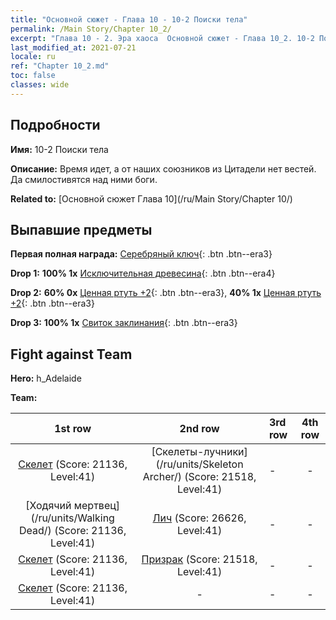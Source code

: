 ```yaml
---
title: "Основной сюжет - Глава 10 - 10-2 Поиски тела"
permalink: /Main Story/Chapter 10_2/
excerpt: "Глава 10 - 2. Эра хаоса  Основной сюжет - Глава 10_2. 10-2 Поиски тела"
last_modified_at: 2021-07-21
locale: ru
ref: "Chapter 10_2.md"
toc: false
classes: wide
---
```


## Подробности

 **Имя:** 10-2 Поиски тела

 **Описание:** Время идет, а от наших союзников из Цитадели нет вестей. Да смилостивятся над ними боги.

 **Related to:** [Основной сюжет Глава 10](/ru/Main Story/Chapter 10/)

## Выпавшие предметы

 **Первая полная награда:** [Серебряный ключ](/ItemsRU/con_693/){: .btn .btn--era3}

 **Drop 1:** **100% 1x** [Исключительная древесина](/ItemsRU/mat_34/){: .btn .btn--era4}

 **Drop 2:** **60% 0x** [Ценная ртуть +2](/ItemsRU/mat_28/){: .btn .btn--era3}, **40% 1x** [Ценная ртуть +2](/ItemsRU/mat_28/){: .btn .btn--era3}

 **Drop 3:** **100% 1x** [Свиток заклинания](/ItemsRU/con_694/){: .btn .btn--era3}


## Fight against Team
 **Hero:** h_Adelaide

 **Team:**


  | 1st row | 2nd row | 3rd row | 4th row |
  |:----:|:----:|:----|:----:|
  | [Скелет](/ru/units/Skeleton/) (Score: 21136, Level:41)  | [Скелеты-лучники](/ru/units/Skeleton Archer/) (Score: 21518, Level:41)  | - | - |
  | [Ходячий мертвец](/ru/units/Walking Dead/) (Score: 21136, Level:41)  | [Лич](/ru/units/Lich/) (Score: 26626, Level:41)  | - | - |
  | [Скелет](/ru/units/Skeleton/) (Score: 21136, Level:41)  | [Призрак](/ru/units/Wight/) (Score: 21518, Level:41)  | - | - |
  | [Скелет](/ru/units/Skeleton/) (Score: 21136, Level:41)  | - | - | - |


